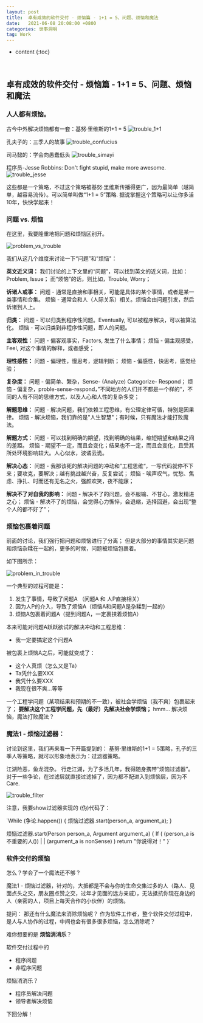 ```yaml
---
layout: post
title:  卓有成效的软件交付 - 烦恼篇 - 1+1 = 5、问题、烦恼和魔法
date:   2021-06-08 20:08:00 +0800
categories: 世事洞明
tag: Work
---
```


* content
{:toc}

<br>

## 卓有成效的软件交付 - 烦恼篇 - 1+1 = 5、问题、烦恼和魔法

### 人人都有烦恼。

古今中外解决烦恼都有一套：基努·里维斯的1+1 = 5
![trouble_1+1]({{'/images/trouble/trouble_1+1.png'}})

孔夫子的：三季人的故事
![trouble_confucius]({{'/images/trouble/trouble_confucius.png'}})

司马懿的：学会向愚蠢低头
![trouble_simayi]({{'/images/trouble/trouble_simayi.png'}})

程序员-Jesse Robbins: Don't fight stupid, make more awesome. 
![trouble_jesse]({{'/images/trouble/trouble_jesse.png'}})

这些都是一个策略，不过这个策略被基努·里维斯传播得更广，因为最简单（越简单，越容易流传）。可以简单叫做“1+1 = 5”策略.
据说掌握这个策略可以让你多活10年，快快学起来！

### 问题 vs. 烦恼

在这里，我要隆重地把问题和烦恼区别开。

![problem_vs_trouble]({{'/images/trouble/problem_vs_trouble.png'}})

我们从这几个维度来讨论一下“问题”和”烦恼"：

**英文近义词：**
我们讨论的上下文里的“问题”，可以找到英文的近义词，比如：Problem, Issue；
而“烦恼”的话，则比如，Trouble, Worry；

**诉诸人或事：**
问题 - 通常是直接和事相关，可能是具体的某个事情，或者是某一类事情和合集。
烦恼 - 通常会和人（人际关系）相关。烦恼会由问题引发，然后诉诸到人上。

**归类：**
问题 - 可以归类到程序性问题。Eventually, 可以被程序解决，可以被算法化。
烦恼 - 可以归类到非程序性问题，即人的问题。

**主客观性：**
问题 - 偏客观事实，Factors, 发生了什么事情；
烦恼 - 偏主观感受，Feel, 对这个事情的解释，或者感受；

**理性感性：**
问题 - 偏理性，慢思考，逻辑判断；
烦恼 - 偏感性，快思考，感觉经验；

**复杂度：**
问题 - 偏简单、繁杂，Sense- (Analyze) Categorize- Respond；
烦恼 - 偏复杂，proble-sense-respond，”不同地方的人们并不都是一个样的“，不同的人有不同的思维方式，以及人心和人性的复杂多变；

**解题思维：**
问题 - 解决问题，我们依赖工程思维，有公理定律可循，特别是因果律。
烦恼 - 解决烦恼，我们靠的是"人生智慧"；有时候，只有魔法才能打败魔法。

**解题方式：**
问题 - 可以找到明确的期望，找到明确的结果，缩短期望和结果之间的差距。
烦恼 - 期望不一定，而且会变化；结果也不一定，而且会变化，且受其所处环境影响较大。人心似水，波谲云诡。

**解决心态：**
问题 - 我那该死的解决问题的冲动和”工程思维“，一写代码就停不下来；要攻克，要解决；越有挑战越兴奋，反复尝试；
烦恼 - 唉声叹气，忧愁、焦虑、挣扎、时而还有无名之火，强颜欢笑，夜不能寐；

**解决不了对自我的影响：**
问题 - 解决不了的问题，会不服输、不甘心，激发精进之心；
烦恼 - 解决不了的烦恼，会觉得心力憔悴，会退缩，选择回避，会出现”整个人的都不好了“；


### 烦恼包裹着问题

前面的讨论，我们强行把问题和烦恼进行了分离；
但是大部分的事情其实是问题和烦恼杂糅在一起的，更多的时候，问题被烦恼包裹着。

 如下图所示：

 ![problem_in_trouble]({{'/images/trouble/problem_in_trouble.png'}})
 
 一个典型的过程可能是：
1. 发生了事情，导致了问题A （问题A 和 人P直接相关）
2. 因为人P的介入，导致了烦恼A（烦恼A和问题A是杂糅到一起的）
3. 烦恼A包裹着问题A（提到问题A，一定裹挟着烦恼A）

本来可能对问题A跃跃欲试的解决冲动和工程思维：
* 我一定要搞定这个问题A

被包裹上烦恼A之后，可能就变成了：
* 这个人真烦（怎么又是Ta）
* Ta凭什么要XXX
* 我凭什么要XXX
* 我现在很不爽…等等

一个工程学问题（某项结果和预期的不一致），被社会学烦恼（我不爽）包裹起来了；
**要解决这个工程学问题，先（最好）先解决社会学烦恼；**
hmm... 解决烦恼，魔法打败魔法？

### 魔法1 - 烦恼过滤器：

讨论到这里，我们再来看一下开篇提到的：
基努·里维斯的1+1 = 5策略，孔子的三季人等策略，就可以形象地表示为：过滤器策略。

江湖险恶，鱼龙混杂。
行走江湖，为了多活几年，我得随身携带“烦恼过滤器”。
对于一些争论，在过滤层就直接过滤掉了，因为都不配进入到烦恼层，因为不Care. 

![trouble_filter]({{'/images/trouble/trouble_filter.png'}})


注意，我要show过滤器实现的 (伪)代码了：

`While (争论.happen()) 
{
	烦恼过滤器.start(person_a, argument_a); 
}

烦恼过滤器.start(Person person_a, Argument argument_a)
{
  If ( (person_a is 不重要的人()) | | (argument_a is nonSense) ) 
     return "你说得对！"
}`


### 软件交付的烦恼

怎么？学会了一个魔法还不够？

魔法1 - 烦恼过滤器，针对的，大抵都是不会与你的生命交集过多的人（路人、见面点头之交，朋友圈点赞之交，过年才见面的远方亲戚），无法抵抗你现在身边的人（亲密的人，项目上每天合作的小伙伴）的烦恼。

提问：
那还有什么魔法来消除烦恼呢？
作为软件工作者，整个软件交付过程中，是人与人协作的过程，中间也会有很多很多烦恼，怎么消除呢？

难你想要的是 **烦恼消消乐**？

软件交付过程中的
* 程序问题
* 非程序问题

烦恼消消乐？
* 程序员解决问题
* 领导者解决烦恼

下回分解！




